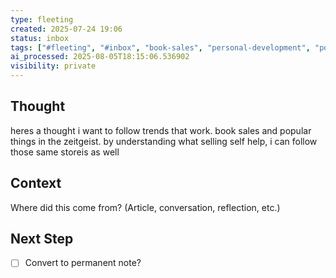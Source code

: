 ```yaml
---
type: fleeting
created: 2025-07-24 19:06
status: inbox
tags: ["#fleeting", "#inbox", "book-sales", "personal-development", "popular-culture", "self-help", "self-help-books", "trend-following"]
ai_processed: 2025-08-05T18:15:06.536902
visibility: private
---
```

<!--
NOTE: This file uses a static date for validation. For new notes, use:
created: 2025-07-24 19:07
-->

## Thought  
heres a thought i want to follow trends that work. book sales and popular things in the zeitgeist.  by understanding what selling self help, i can follow those same storeis as well

## Context  
Where did this come from? (Article, conversation, reflection, etc.)

## Next Step  
- [ ] Convert to permanent note?
